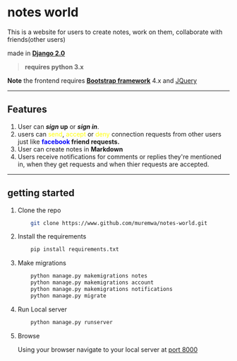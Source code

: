 # notes world 
This is a website for users to create notes, work on them, collaborate with friends(other users)

made in [**Django 2.0**](https://djangoproject.com  "Django website")

> **requires python 3.x**

**Note**
the frontend requires [**Bootstrap framework**](http://getbootstrap.com "Bootstrap website") 4.x and [JQuery](http://jquery.com "JQuery website")
 - - -
## Features
1. User can ***sign* up** or ***sign in***.
2. users can <span style="color: yellow;">send</span>, <span style="color: yellow;">accept</span> or <span style="color: yellow;">deny</span> connection requests from other users just like **<span style="color: blue;">facebook</span> friend requests.**
3. User can create notes in **Markdown**
4. Users receive notifications for comments or replies they're mentioned in, when they get requests and when thier requests are accepted.

- - -
## getting started

1. Clone the repo
    ```bash
        git clone https://www.github.com/muremwa/notes-world.git
    ```

1. Install the requirements
    ```bash
        pip install requirements.txt
    ```

1. Make migrations
    ```bash
        python manage.py makemigrations notes
        python manage.py makemigrations account
        python manage.py makemigrations notifications
        python manage.py migrate
    ```

1. Run Local server 
    ```bash
        python manage.py runserver
    ```

2. Browse

    Using your browser navigate to your local server at [port 8000](http://127.0.0.1:8000)
